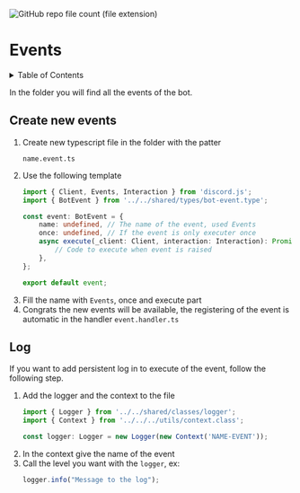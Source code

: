 ![GitHub repo file count (file extension)](https://img.shields.io/github/directory-file-count/Glassait/freePuntosBot/src%2Fmodule%2Ffeature%2Fevents?type=file&extension=ts&style=flat-square&label=Events)

# Events

<details>
  <summary>Table of Contents</summary>
  <ol>
    <li>
      <a href="#create-new-events">Create new events</a>
    </li>
    <li>
        <a href="#log">Log</a>    
    </li>
  </ol>
</details>

In the folder you will find all the events of the bot.

##  Create new events

1. Create new typescript file in the folder with the patter 
    ```text
    name.event.ts
    ```
2. Use the following template
    ```typescript
    import { Client, Events, Interaction } from 'discord.js';
    import { BotEvent } from '../../shared/types/bot-event.type';
   
    const event: BotEvent = {
        name: undefined, // The name of the event, used Events
        once: undefined, // If the event is only executer once
        async execute(_client: Client, interaction: Interaction): Promise<void> {
            // Code to execute when event is raised
        },
    };
   
    export default event;
    ```
3. Fill the name with `Events`, once and execute part
4. Congrats the new events will be available, the registering of the event is automatic in the handler `event.handler.ts`

## Log

If you want to add persistent log in to execute of the event, follow the following step.

1. Add the logger and the context to the file 
    ```typescript
    import { Logger } from '../../shared/classes/logger';
    import { Context } from '../../../utils/context.class';

    const logger: Logger = new Logger(new Context('NAME-EVENT'));
    ```
2. In the context give the name of the event
3. Call the level you want with the `logger`, ex:
   ```typescript
   logger.info("Message to the log");
   ```